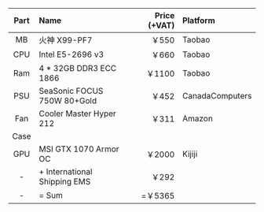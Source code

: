 | Part | Name | Price (+VAT) | Platform |
|:--:|:--|--:|:--|
| MB  | 火神 X99-PF7                  | ￥550  | Taobao |
| CPU | Intel E5-2696 v3              | ￥660  | Taobao |
| Ram | 4 * 32GB DDR3 ECC 1866        | ￥1100 | Taobao |
| PSU | SeaSonic FOCUS 750W 80+Gold   | ￥452  | CanadaComputers |
| Fan | Cooler Master Hyper 212       | ￥311  | Amazon | 
| Case |                              |        |        |
| GPU | MSI GTX 1070 Armor OC         | ￥2000 | Kijiji |
|  -  | + International Shipping EMS  | ￥292  |
|  -  | = Sum                         | =￥5365 |
